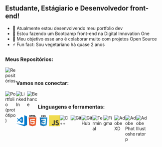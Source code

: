 # <title>Olá! Me chamo Bruno</title>

## Estudante, Estágiario e Desenvolvedor front-end!

- 🔭 Atualmente estou desenvolvendo meu portfolio dev
- 🌱 Estou fazendo um Bootcamp front-end na Digital Innovation One
- 🥅 Meu objetivo esse ano é colaborar muito com projetos Open Source
- ⚡ Fun fact: Sou vegetariano há quase 2 anos

### Meus Repositórios:
[<img align="left" alt="Repositórios" width="35px" src="https://img.icons8.com/material-outlined/50/000000/administrative-tools.png"/>][repositorios]

<br />

### Vamos nos conectar:

[<img align="left" alt="Portfolio (protótipo)" width="35px" src="https://img.icons8.com/dusk/64/000000/globe--v1.png" />][website]
[<img align="left" alt="LinkedIn" width="35px" src="https://img.icons8.com/color/48/000000/linkedin.png" />][linkedin]
[<img align="left" alt="Behance" width="35px" src="https://img.icons8.com/color/48/000000/behance.png" />][behance]

<br />

### Linguagens e ferramentas:

<img align="left" alt="Visual Studio Code" width="35px" src="https://raw.githubusercontent.com/github/explore/80688e429a7d4ef2fca1e82350fe8e3517d3494d/topics/visual-studio-code/visual-studio-code.png" />
<img align="left" alt="HTML5" width="35px" src="https://raw.githubusercontent.com/github/explore/80688e429a7d4ef2fca1e82350fe8e3517d3494d/topics/html/html.png" />
<img align="left" alt="CSS3" width="35px" src="https://raw.githubusercontent.com/github/explore/80688e429a7d4ef2fca1e82350fe8e3517d3494d/topics/css/css.png" />
<img align="left" alt="JavaScript" width="35px" src="https://raw.githubusercontent.com/github/explore/80688e429a7d4ef2fca1e82350fe8e3517d3494d/topics/javascript/javascript.png" />
<img align="left" alt="C++" width="35px" src="https://img.icons8.com/color/48/000000/c-plus-plus-logo.png" />
<img align="left" alt="Git" width="35px" src="https://img.icons8.com/color/48/000000/git.png" />
<img align="left" alt="GitHub" width="35px" src="https://img.icons8.com/material-outlined/24/000000/github.png" />
<img align="left" alt="Terminal" width="35px" src="https://img.icons8.com/color/48/000000/console.png" />
<img align="left" alt="Figma" width="35px" src="https://img.icons8.com/color/48/000000/figma--v1.png" />
<img align="left" alt="Adobe XD" width="35px" src="https://img.icons8.com/color/48/000000/adobe-xd--v1.png" />
<img align="left" alt="Adobe Photoshop" width="35px" src="https://img.icons8.com/color/48/000000/adobe-photoshop--v1.png" />
<img align="left" alt="Adobe Illustrator" width="35px" src="https://img.icons8.com/color/48/000000/adobe-illustrator--v1.png" />

<br />
<br />

[website]: https://brave-lovelace-963a6a.netlify.app/
[linkedin]: https://www.linkedin.com/in/brunociao/
[behance]: https://www.behance.net/brunobrino/
[repositorios]: https://github.com/brinobruno?tab=repositories
